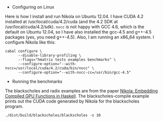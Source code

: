 * Configuring on Linux

Here is how I install and run Nikola on Ubuntu 12.04. I have CUDA 4.2 installed
at /usr/local/cuda/4.2/cuda (and the 4.2 SDK at
/usr/local/cuda/4.2/sdk). ```nvcc``` is not happy with GCC 4.6, which is the
default on Ubuntu 12.04, so I have also installed the gcc-4.5 and g++-4.5
packages (yes, you need g++-4.5). Also, I am running an x86_64 system. I
configure Nikola like this:

```
cabal configure \
      --disable-library-profiling \
      --flags="hmatrix tests examples benchmarks" \
      --configure-option="--with-nvcc=/usr/local/cuda/4.2/cuda/bin/nvcc" \
      --configure-option="--with-nvcc-cc=/usr/bin/gcc-4.5"
```

* Running the benchmarks

The blackscholes and radix examples are from the paper [Nikola: Embedding
Compiled GPU Functions in
Haskell](http://www.eecs.harvard.edu/~mainland/publications/mainland10nikola.pdf). The
blackscholes-compile example prints out the CUDA code generated by Nikola for
the blackscholes program.

```
./dist/build/blackscholes/blackscholes -s 10
```
